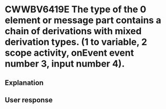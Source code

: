 # CWWBV6419E The type of the 0 element or message part contains a chain of derivations with mixed derivation types. (1 to variable, 2 scope activity, onEvent event number 3, input number 4).

## Explanation

## User response